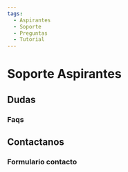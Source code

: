 ```yaml
---
tags:
  - Aspirantes
  - Soporte
  - Preguntas
  - Tutorial
---
```


# Soporte Aspirantes

## Dudas

### Faqs

## Contactanos

### Formulario contacto
